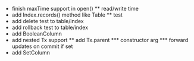 * finish maxTime support in open()
** read/write time
* add Index.records() method like Table
** test
* add delete test to table/index
* add rollback test to table/index
* add BooleanColumn
* add nested Tx support
** add Tx.parent
*** constructor arg
*** forward updates on commit if set 
* add SetColumn